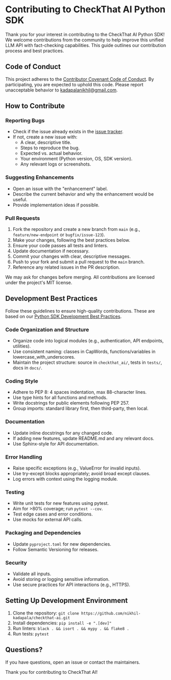 # Contributing to CheckThat AI Python SDK

Thank you for your interest in contributing to the CheckThat AI Python SDK! We welcome contributions from the community to help improve this unified LLM API with fact-checking capabilities. This guide outlines our contribution process and best practices.

## Code of Conduct

This project adheres to the [Contributor Covenant Code of Conduct](https://www.contributor-covenant.org/version/2/0/code_of_conduct.html). By participating, you are expected to uphold this code. Please report unacceptable behavior to [kadapalanikhil@gmail.com](mailto:kadapalanikhil@gmail.com).

## How to Contribute

### Reporting Bugs

- Check if the issue already exists in the [issue tracker](https://github.com/nikhil-kadapala/checkthat-ai/issues).
- If not, create a new issue with:
  - A clear, descriptive title.
  - Steps to reproduce the bug.
  - Expected vs. actual behavior.
  - Your environment (Python version, OS, SDK version).
  - Any relevant logs or screenshots.

### Suggesting Enhancements

- Open an issue with the "enhancement" label.
- Describe the current behavior and why the enhancement would be useful.
- Provide implementation ideas if possible.

### Pull Requests

1. Fork the repository and create a new branch from `main` (e.g., `feature/new-endpoint` or `bugfix/issue-123`).
2. Make your changes, following the best practices below.
3. Ensure your code passes all tests and linters.
4. Update documentation if necessary.
5. Commit your changes with clear, descriptive messages.
6. Push to your fork and submit a pull request to the `main` branch.
7. Reference any related issues in the PR description.

We may ask for changes before merging. All contributions are licensed under the project's MIT license.

## Development Best Practices

Follow these guidelines to ensure high-quality contributions. These are based on our [Python SDK Development Best Practices](#python-sdk-development-best-practices).

### Code Organization and Structure

- Organize code into logical modules (e.g., authentication, API endpoints, utilities).
- Use consistent naming: classes in CapWords, functions/variables in lowercase_with_underscores.
- Maintain the project structure: source in `checkthat_ai/`, tests in `tests/`, docs in `docs/`.

### Coding Style

- Adhere to PEP 8: 4 spaces indentation, max 88-character lines.
- Use type hints for all functions and methods.
- Write docstrings for public elements following PEP 257.
- Group imports: standard library first, then third-party, then local.

### Documentation

- Update inline docstrings for any changed code.
- If adding new features, update README.md and any relevant docs.
- Use Sphinx-style for API documentation.

### Error Handling

- Raise specific exceptions (e.g., ValueError for invalid inputs).
- Use try-except blocks appropriately; avoid broad except clauses.
- Log errors with context using the logging module.

### Testing

- Write unit tests for new features using pytest.
- Aim for >80% coverage; run `pytest --cov`.
- Test edge cases and error conditions.
- Use mocks for external API calls.

### Packaging and Dependencies

- Update `pyproject.toml` for new dependencies.
- Follow Semantic Versioning for releases.

### Security

- Validate all inputs.
- Avoid storing or logging sensitive information.
- Use secure practices for API interactions (e.g., HTTPS).

## Setting Up Development Environment

1. Clone the repository: `git clone https://github.com/nikhil-kadapala/checkthat-ai.git`
2. Install dependencies: `pip install -e ".[dev]"`
3. Run linters: `black . && isort . && mypy . && flake8 .`
4. Run tests: `pytest`

## Questions?

If you have questions, open an issue or contact the maintainers.

Thank you for contributing to CheckThat AI!
